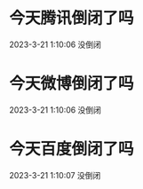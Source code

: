 # 今天腾讯倒闭了吗

2023-3-21 1:10:06 没倒闭

# 今天微博倒闭了吗

2023-3-21 1:10:06 没倒闭

# 今天百度倒闭了吗

2023-3-21 1:10:07 没倒闭

